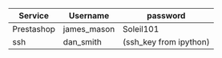 | Service | Username | password |
| ------- | -------- | -------- |
| Prestashop|james_mason|Soleil101 |
| ssh|dan_smith|(ssh_key from ipython) |


